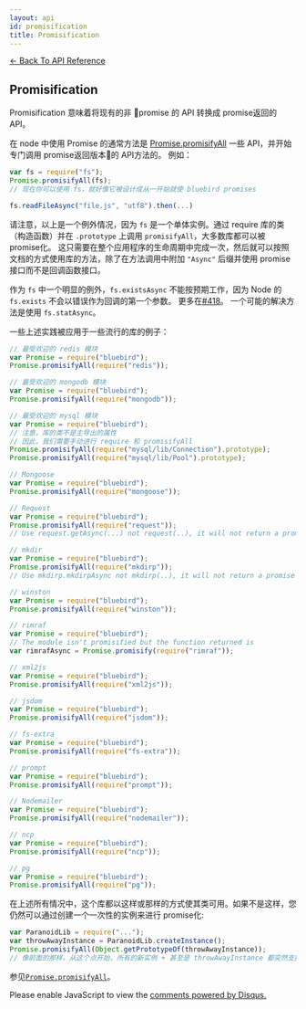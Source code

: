 ```yaml
---
layout: api
id: promisification
title: Promisification
---
```



[← Back To API Reference](/bluebird_cn/docs/api-reference.html)
<div class="api-code-section"><markdown>

## Promisification

Promisification 意味着将现有的非 promise 的 API 转换成 promise返回的 API。

在 node 中使用 Promise 的通常方法是 [Promise.promisifyAll](.) 一些 API，并开始专门调用 promise返回版本的 API方法的。 例如：

```js
var fs = require("fs");
Promise.promisifyAll(fs);
// 现在你可以使用 fs，就好像它被设计成从一开始就使 bluebird promises

fs.readFileAsync("file.js", "utf8").then(...)
```

请注意，以上是一个例外情况，因为 `fs` 是一个单体实例。通过 require 库的类（构造函数）并在 `.prototype` 上调用 `promisifyAll`，大多数库都可以被 promise化。 这只需要在整个应用程序的生命周期中完成一次，然后就可以按照文档的方式使用库的方法，除了在方法调用中附加 `"Async"` 后缀并使用 promise 接口而不是回调函数接口。

作为 `fs` 中一个明显的例外，`fs.existsAsync` 不能按预期工作，因为 Node 的 `fs.exists` 不会以错误作为回调的第一个参数。 更多在[#418](.)。 一个可能的解决方法是使用 `fs.statAsync`。

一些上述实践被应用于一些流行的库的例子：

```js
// 最受欢迎的 redis 模块
var Promise = require("bluebird");
Promise.promisifyAll(require("redis"));
```

```js
// 最受欢迎的 mongodb 模块
var Promise = require("bluebird");
Promise.promisifyAll(require("mongodb"));
```

```js
// 最受欢迎的 mysql 模块
var Promise = require("bluebird");
// 注意，库的类不是主导出的属性
// 因此，我们需要手动进行 require 和 promisifyAll
Promise.promisifyAll(require("mysql/lib/Connection").prototype);
Promise.promisifyAll(require("mysql/lib/Pool").prototype);
```

```js
// Mongoose
var Promise = require("bluebird");
Promise.promisifyAll(require("mongoose"));
```

```js
// Request
var Promise = require("bluebird");
Promise.promisifyAll(require("request"));
// Use request.getAsync(...) not request(..), it will not return a promise
```

```js
// mkdir
var Promise = require("bluebird");
Promise.promisifyAll(require("mkdirp"));
// Use mkdirp.mkdirpAsync not mkdirp(..), it will not return a promise
```

```js
// winston
var Promise = require("bluebird");
Promise.promisifyAll(require("winston"));
```

```js
// rimraf
var Promise = require("bluebird");
// The module isn't promisified but the function returned is
var rimrafAsync = Promise.promisify(require("rimraf"));
```

```js
// xml2js
var Promise = require("bluebird");
Promise.promisifyAll(require("xml2js"));
```

```js
// jsdom
var Promise = require("bluebird");
Promise.promisifyAll(require("jsdom"));
```

```js
// fs-extra
var Promise = require("bluebird");
Promise.promisifyAll(require("fs-extra"));
```

```js
// prompt
var Promise = require("bluebird");
Promise.promisifyAll(require("prompt"));
```

```js
// Nodemailer
var Promise = require("bluebird");
Promise.promisifyAll(require("nodemailer"));
```

```js
// ncp
var Promise = require("bluebird");
Promise.promisifyAll(require("ncp"));
```

```js
// pg
var Promise = require("bluebird");
Promise.promisifyAll(require("pg"));
```


在上述所有情况中，这个库都以这样或那样的方式使其类可用。如果不是这样，您仍然可以通过创建一个一次性的实例来进行 promise化:

```js
var ParanoidLib = require("...");
var throwAwayInstance = ParanoidLib.createInstance();
Promise.promisifyAll(Object.getPrototypeOf(throwAwayInstance));
// 像前面的那样，从这个点开始，所有的新实例 + 甚至是 throwAwayInstance 都突然支持承诺
```

参见[`Promise.promisifyAll`](.)。

</markdown></div>

<div id="disqus_thread"></div>
<script type="text/javascript">
    var disqus_title = "Promisification";
    var disqus_shortname = "bluebirdjs";
    var disqus_identifier = "disqus-id-promisification";
    
    (function() {
        var dsq = document.createElement("script"); dsq.type = "text/javascript"; dsq.async = true;
        dsq.src = "//" + disqus_shortname + ".disqus.com/embed.js";
        (document.getElementsByTagName("head")[0] || document.getElementsByTagName("body")[0]).appendChild(dsq);
    })();
</script>
<noscript>Please enable JavaScript to view the <a href="https://disqus.com/?ref_noscript" rel="nofollow">comments powered by Disqus.</a></noscript>